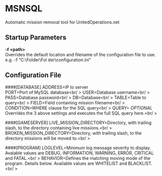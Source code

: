 MSNSQL
======

Automatic mission removal tool for UnitedOperations.net

Startup Parameters
------------

__-f \<path>__<br />
Overrides the default location and filename of the configuration file to use. <br />e.g. -f "C:\Folder\Fol der\configuration.ini"


Configuration File
------------

####[DATABASE]
ADDRESS=IP to server<br />
PORT=Port of MySQL database<br/ >
USER=Database username<br/ >
PASS=Database password<br/ >
DB=Database<br/ >
TABLE=Table to query<br/ >
FIELD=Field containing mission filename<br/ >
CONDITION=WHERE clause for the SQL query<br/ >
QUERY= _OPTIONAL_ Overrides the 3 above settings and executes the full SQL query here.<br/ >

####[GAMESERVER]
LIVE_MISSION_DIRECTORY=Directory, with trailing slash, to the directory containing live missions.<br/ >
BROKEN_MISSION_DIRECTORY=Directory, with trailing slash, to the directory missions will be moved to.<br/ >

####[PROGRAM]
LOGLEVEL=Minimum log message severity to display. Avalable values are DEBUG, INFORMATION, WARNING, ERROR, CRITICAL and FATAL.<br/ >
BEHAVIOR=Defines the matching moving mode of the program. Details below. Available values are WHITELIST and BLACKLIST.<br/ >
